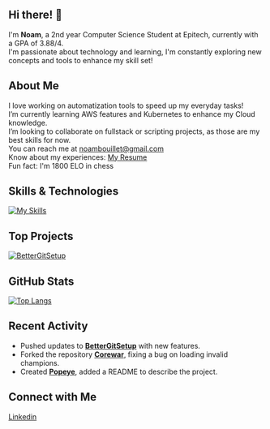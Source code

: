 ## Hi there! 👋

I'm **Noam**, a 2nd year Computer Science Student at Epitech, currently with a GPA of 3.88/4.  
I'm passionate about technology and learning, I'm constantly exploring new concepts and tools to enhance my skill set!

## About Me

I love working on automatization tools to speed up my everyday tasks!  
I’m currently learning AWS features and Kubernetes to enhance my Cloud knowledge.  
I’m looking to collaborate on fullstack or scripting projects, as those are my best skills for now.  
You can reach me at noambouillet@gmail.com  
Know about my experiences: [My Resume](https://raw.githubusercontent.com/NoamBouillet/NoamBouillet/main/CV_NoamBouilletDevJunior.pdf)  
Fun fact: I'm 1800 ELO in chess

## Skills & Technologies

[![My Skills](https://skillicons.dev/icons?i=c,cpp,cs,py,bash,js,ts,git,github,githubactions,gitlab,angular,react,nodejs,nextjs,dotnet,docker,kubernetes,aws,terraform&perline=8)](https://skillicons.dev)

## Top Projects

[![**BetterGitSetup**](https://github-readme-stats.vercel.app/api/pin/?username=NoamBouillet&repo=BetterGitSetup&theme=dark)](https://github.com/NoamBouillet/BetterGitSetup)

## GitHub Stats

[![Top Langs](https://github-readme-stats.vercel.app/api/top-langs/?username=NoamBouillet&layout=compact&theme=dark)](https://github.com/anuraghazra/github-readme-stats)

## Recent Activity

- Pushed updates to [**BetterGitSetup**](https://github.com/NoamBouillet/BetterGitSetup) with new features.
- Forked the repository [**Corewar**](https://github.com/NoamBouillet/Corewar), fixing a bug on loading invalid champions.
- Created [**Popeye**](https://github.com/NoamBouillet/Popeye), added a README to describe the project.

## Connect with Me

<a href="https://www.linkedin.com/in/noambouillet" target="_blank" rel="noopener noreferrer"><Icon /> Linkedin</a>
